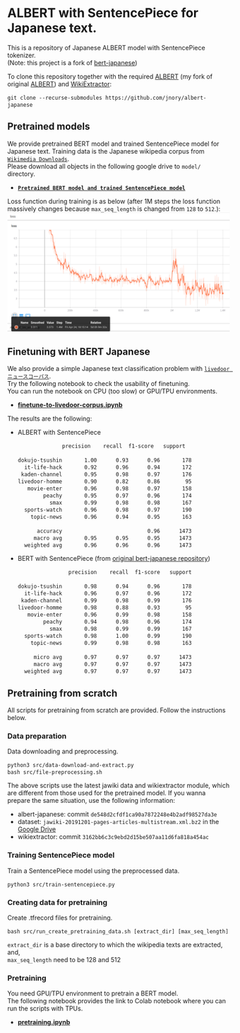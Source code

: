 # ALBERT with SentencePiece for Japanese text.
This is a repository of Japanese ALBERT model with SentencePiece tokenizer.  
(Note: this project is a fork of [bert-japanese](https://github.com/yoheikikuta/bert-japanese))

To clone this repository together with the required
[ALBERT](https://github.com/jnory/ALBERT) (my fork of original [ALBERT](https://github.com/google-research/ALBERT)) and 
[WikiExtractor](https://github.com/attardi/wikiextractor):

    git clone --recurse-submodules https://github.com/jnory/albert-japanese

## Pretrained models
We provide pretrained BERT model and trained SentencePiece model for Japanese text.
Training data is the Japanese wikipedia corpus from [`Wikimedia Downloads`](https://dumps.wikimedia.org/).  
Please download all objects in the following google drive to `model/` directory.
- **[`Pretrained BERT model and trained SentencePiece model`](https://drive.google.com/drive/folders/1qvVrG4u8F94694zSExj8gWWoiAqyAlC2?usp=sharing)** 

Loss function during training is as below (after 1M steps the loss function massively changes because `max_seq_length` is changed from `128` to `512`.):
![pretraining-loss](pretraining-loss.png)

## Finetuning with BERT Japanese
We also provide a simple Japanese text classification problem with [`livedoor ニュースコーパス`](https://www.rondhuit.com/download.html).  
Try the following notebook to check the usability of finetuning.  
You can run the notebook on CPU (too slow) or GPU/TPU environments.
- **[finetune-to-livedoor-corpus.ipynb](https://github.com/yoheikikuta/bert-japanese/blob/master/notebook/finetune-to-livedoor-corpus.ipynb)**

The results are the following:
- ALBERT with SentencePiece
    ```
                  precision    recall  f1-score   support
  
    dokujo-tsushin       1.00      0.93      0.96       178
      it-life-hack       0.92      0.96      0.94       172
     kaden-channel       0.95      0.98      0.97       176
    livedoor-homme       0.90      0.82      0.86        95
       movie-enter       0.96      0.98      0.97       158
            peachy       0.95      0.97      0.96       174
              smax       0.99      0.98      0.98       167
      sports-watch       0.96      0.98      0.97       190
        topic-news       0.96      0.94      0.95       163

          accuracy                           0.96      1473
         macro avg       0.95      0.95      0.95      1473
      weighted avg       0.96      0.96      0.96      1473
    ```
- BERT with SentencePiece (from [original bert-japanese repository](https://github.com/yoheikikuta/bert-japanese#finetuning-with-bert-japanese))
  ```
                  precision    recall  f1-score   support

  dokujo-tsushin       0.98      0.94      0.96       178
    it-life-hack       0.96      0.97      0.96       172
   kaden-channel       0.99      0.98      0.99       176
  livedoor-homme       0.98      0.88      0.93        95
     movie-enter       0.96      0.99      0.98       158
          peachy       0.94      0.98      0.96       174
            smax       0.98      0.99      0.99       167
    sports-watch       0.98      1.00      0.99       190
      topic-news       0.99      0.98      0.98       163

       micro avg       0.97      0.97      0.97      1473
       macro avg       0.97      0.97      0.97      1473
    weighted avg       0.97      0.97      0.97      1473
  ```

## Pretraining from scratch
All scripts for pretraining from scratch are provided.
Follow the instructions below.

### Data preparation
Data downloading and preprocessing.

```
python3 src/data-download-and-extract.py
bash src/file-preprocessing.sh
```

The above scripts use the latest jawiki data and wikiextractor module, which are different from those used for the pretrained model.
If you wanna prepare the same situation, use the following information:

- albert-japanese: commit `de548d2cfdf1ca90a7872248e4b2adf98527da3e`
- dataset: `jawiki-20191201-pages-articles-multistream.xml.bz2` in the [Google Drive](https://drive.google.com/drive/folders/1qvVrG4u8F94694zSExj8gWWoiAqyAlC2?usp=sharing)
- wikiextractor: commit `3162bb6c3c9ebd2d15be507aa11d6fa818a454ac`

### Training SentencePiece model
Train a SentencePiece model using the preprocessed data.

```
python3 src/train-sentencepiece.py
```

### Creating data for pretraining
Create .tfrecord files for pretraining.

```
bash src/run_create_pretraining_data.sh [extract_dir] [max_seq_length]
```

`extract_dir` is a base directory to which the wikipedia texts are extracted, and,  
`max_seq_length` need to be 128 and 512

### Pretraining
You need GPU/TPU environment to pretrain a BERT model.  
The following notebook provides the link to Colab notebook where you can run the scripts with TPUs.

- **[pretraining.ipynb](https://github.com/jnory/albert-japanese/blob/master/notebook/pretraining.ipynb)**
